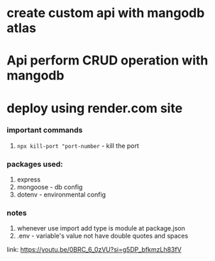 # create custom api with mangodb atlas
# Api perform CRUD operation with mangodb
# deploy using render.com site


### important commands

1. `npx kill-port "port-number`  - kill the port


### packages used:

1. express
2. mongoose - db config
3. dotenv - environmental config



### notes

1. whenever use import add type is module at package.json
2. .env - variable's value not have double quotes and spaces


link:
https://youtu.be/0BRC_6_0zVU?si=g5DP_bfkmzLh83fV